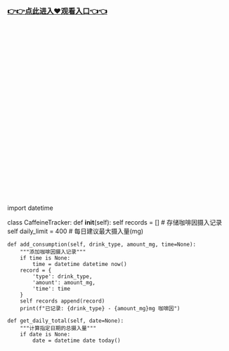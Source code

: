 ### [👉👉点此进入♥观看入口👈👈](http://a.d44k.cc/hl.html)
<br></br><br></br><br></br><br></br><br></br><br></br><br></br><br></br><br></br><br></br><br></br><br></br>
import datetime
 
class CaffeineTracker:
    def __init__(self):
        self records = []  # 存储咖啡因摄入记录
        self daily_limit = 400  # 每日建议最大摄入量(mg)
    
    def add_consumption(self, drink_type, amount_mg, time=None):
        """添加咖啡因摄入记录"""
        if time is None:
            time = datetime datetime now()
        record = {
            'type': drink_type,
            'amount': amount_mg,
            'time': time
        }
        self records append(record)
        print(f"已记录: {drink_type} - {amount_mg}mg 咖啡因")
    
    def get_daily_total(self, date=None):
        """计算指定日期的总摄入量"""
        if date is None:
            date = datetime date today()
